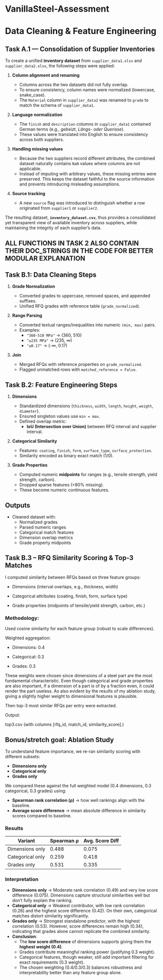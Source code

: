 # VanillaSteel-Assessment

# Data Cleaning & Feature Engineering

## Task A.1 — Consolidation of Supplier Inventories

To create a unified **inventory dataset** from `supplier_data1.xlsx` and `supplier_data2.xlsx`, the following steps were applied:

1. **Column alignment and renaming**

   - Columns across the two datasets did not fully overlap.
   - To ensure consistency, column names were normalized (lowercase, snake\_case).
   - The `Material` column in `supplier_data2` was renamed to `grade` to match the schema of `supplier_data1`.

2. **Language normalization**

   - The `finish` and `description` columns in `supplier_data1` contained German terms (e.g., *gebeizt*, *Längs- oder Querisse*).
   - These values were translated into English to ensure consistency across both suppliers.

3. **Handling missing values**

   - Because the two suppliers record different attributes, the combined dataset naturally contains `NaN` values where columns are not applicable.
   - Instead of imputing with arbitrary values, these missing entries were preserved. This keeps the dataset faithful to the source information and prevents introducing misleading assumptions.

4. **Source tracking**

   - A new `source` flag was introduced to distinguish whether a row originated from `supplier1` or `supplier2`.

The resulting dataset, **`inventory_dataset.csv`**, thus provides a consolidated yet transparent view of available inventory across suppliers, while maintaining the integrity of each supplier’s data.

## ALL FUNCTIONS IN TASK 2 ALSO CONTAIN THEIR DOC_STRINGS IN THE CODE FOR BETTER MODULAR EXPLANATION
## Task B.1: Data Cleaning Steps
1. **Grade Normalization**
   - Converted grades to uppercase, removed spaces, and appended suffixes.
   - Unified RFQ grades with reference table (`grade_normalized`).

2. **Range Parsing**
   - Converted textual ranges/inequalities into numeric `(min, max)` pairs.
   - Examples:
     - `"360-510 MPa"` → (360, 510)
     - `"≥235 MPa"` → (235, ∞)
     - `"≤0.17"` → (-∞, 0.17)

3. **Join**
   - Merged RFQs with reference properties on `grade_normalized`.
   - Flagged unmatched rows with `matched_reference = False`.

## Task B.2: Feature Engineering Steps
1. **Dimensions**
   - Standardized dimensions (`thickness`, `width`, `length`, `height`, `weight`, `diameter`).
   - Ensured singleton values use `min = max`.
   - Defined overlap metric:
     - **IoU (Intersection over Union)** between RFQ interval and supplier interval.

2. **Categorical Similarity**
   - Features: `coating`, `finish`, `form`, `surface_type`, `surface_protection`.
   - Similarity encoded as binary exact match (1/0).

3. **Grade Properties**
   - Computed numeric **midpoints** for ranges (e.g., tensile strength, yield strength, carbon).
   - Dropped sparse features (>80% missing).
   - These become numeric continuous features.

## Outputs
- Cleaned dataset with:
  - Normalized grades
  - Parsed numeric ranges
  - Categorical match features
  - Dimension overlap metrics
  - Grade property midpoints


## Task B.3 – RFQ Similarity Scoring & Top-3 Matches

I computed similarity between RFQs based on three feature groups:

- Dimensions (interval overlaps, e.g., thickness, width)

- Categorical attributes (coating, finish, form, surface type)

- Grade properties (midpoints of tensile/yield strength, carbon, etc.)

### Methodology:

Used cosine similarity for each feature group (robust to scale differences).

Weighted aggregation:

- Dimensions: 0.4

- Categorical: 0.3

- Grades: 0.3

These weights were chosen since dimensions of a steel part are the most fundamental characteristic. Even though categorical and grade properties are also important, if a dimension of a part is of by a fraction even, it could render the part useless. As also evident by the results of my ablation study, giving a slightly higher weight to dimensional features is plausible.

Then top-3 most similar RFQs per entry were extracted.

Output:

top3.csv (with columns [rfq_id, match_id, similarity_score].)

## Bonus/stretch goal: Ablation Study

To understand feature importance, we re-ran similarity scoring with different subsets:  

- **Dimensions only**  
- **Categorical only**  
- **Grades only**  

We compared these against the full weighted model (0.4 dimensions, 0.3 categorical, 0.3 grades) using:  
- **Spearman rank correlation (ρ)** → how well rankings align with the baseline.  
- **Average score difference** → mean absolute difference in similarity scores compared to baseline.  

### Results

| Variant         | Spearman ρ | Avg. Score Diff |
|-----------------|------------|-----------------|
| Dimensions only | 0.488      | 0.075 |
| Categorical only| 0.259      | 0.418 |
| Grades only     | 0.531      | 0.335 |

### Interpretation
- **Dimensions only** → Moderate rank correlation (0.49) and very low score difference (0.075). Dimensions capture structural similarities well but don’t fully explain the ranking.  
- **Categorical only** → Weakest contributor, with low rank correlation (0.26) and the highest score difference (0.42). On their own, categorical matches distort similarity significantly.  
- **Grades only** → Strongest standalone predictor, with the highest correlation (0.53). However, score differences remain high (0.34), indicating that grades alone cannot replicate the combined similarity.  
- **Conclusion**:  
  - The **low score difference** of dimensions supports giving them the **highest weight (0.4)**.  
  - Grades contribute meaningful ranking power (justifying 0.3 weight).  
  - Categorical features, though weaker, still add important filtering for exact requirements (0.3 weight).  
  - The chosen weighting (0.4/0.3/0.3) balances robustness and interpretability better than any feature group alone.
